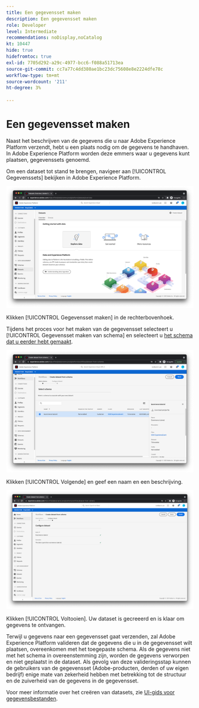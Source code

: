 ```yaml
---
title: Een gegevensset maken
description: Een gegevensset maken
role: Developer
level: Intermediate
recommendations: noDisplay,noCatalog
kt: 10447
hide: true
hidefromtoc: true
exl-id: 7705d292-a29c-4977-bcc6-f088a51713ea
source-git-commit: cc7a77c4dd380ae1bc23dc75608e8e2224dfe78c
workflow-type: tm+mt
source-wordcount: '211'
ht-degree: 3%

---
```


# Een gegevensset maken

Naast het beschrijven van de gegevens die u naar Adobe Experience Platform verzendt, hebt u een plaats nodig om de gegevens te handhaven. In Adobe Experience Platform worden deze emmers waar u gegevens kunt plaatsen, gegevenssets genoemd.

Om een dataset tot stand te brengen, navigeer aan [!UICONTROL Gegevenssets] bekijken in Adobe Experience Platform.

![Gegevens, weergave](../../../assets/implementation-strategy/datasets-view.png)

Klikken [!UICONTROL Gegevensset maken] in de rechterbovenhoek.

Tijdens het proces voor het maken van de gegevensset selecteert u [!UICONTROL Gegevensset maken van schema] en selecteert u [het schema dat u eerder hebt gemaakt](create-a-schema.md).

![Schema selecteren](../../../assets/implementation-strategy/schema-selection.png)

Klikken [!UICONTROL Volgende] en geef een naam en een beschrijving.

![Naam en beschrijving van gegevensset](../../../assets/implementation-strategy/dataset-name-description.png)

Klikken [!UICONTROL Voltooien]. Uw dataset is gecreeerd en is klaar om gegevens te ontvangen.

Terwijl u gegevens naar een gegevensset gaat verzenden, zal Adobe Experience Platform valideren dat de gegevens die u in de gegevensset wilt plaatsen, overeenkomen met het toegepaste schema. Als de gegevens niet met het schema in overeenstemming zijn, worden de gegevens verworpen en niet geplaatst in de dataset. Als gevolg van deze valideringsstap kunnen de gebruikers van de gegevensset (Adobe-producten, derden of uw eigen bedrijf) enige mate van zekerheid hebben met betrekking tot de structuur en de zuiverheid van de gegevens in de gegevensset.

Voor meer informatie over het creëren van datasets, zie [UI-gids voor gegevensbestanden](https://experienceleague.adobe.com/docs/experience-platform/catalog/datasets/user-guide.html?lang=nl).
